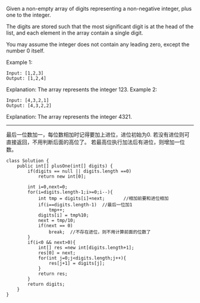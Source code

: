 Given a non-empty array of digits representing a non-negative integer, plus one to the integer.

The digits are stored such that the most significant digit is at the head of the list, and each element in the array contain a single digit.

You may assume the integer does not contain any leading zero, except the number 0 itself.

Example 1:

```
Input: [1,2,3]
Output: [1,2,4]
```

Explanation: The array represents the integer 123.
Example 2:


```
Input: [4,3,2,1]
Output: [4,3,2,2]
```

Explanation: The array represents the integer 4321.

---

最后一位数加一，每位数相加时记得要加上进位，进位初始为0.
若没有进位则可直接返回，不用判断后面的高位了。
若最高位执行加法后有进位，则增加一位数。

```
class Solution {
    public int[] plusOne(int[] digits) {
        if(digits == null || digits.length ==0)
            return new int[0];
        
        int i=0,next=0;
        for(i=digits.length-1;i>=0;i--){
            int tmp = digits[i]+next;       //相加前要和进位相加
            if(i==digits.length-1)  //最后一位加1
                tmp++;
            digits[i] = tmp%10;
            next = tmp/10;
            if(next == 0)
                break;  //不存在进位，则不用计算前面的位数了
        }
        if(i<0 && next>0){
            int[] res =new int[digits.length+1];
            res[0] = next;
            for(int j=0;j<digits.length;j++){
                res[j+1] = digits[j];
            }
            return res;
        }
        return digits;   
    }
}
```